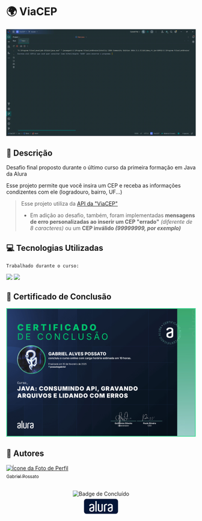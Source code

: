 # 🌍 ViaCEP

<img src = "img/Demonstração.gif" alt = "GIF da demonstração do site"/>

## 📰 Descrição

Desafio final proposto durante o último curso da primeira formação em Java da Alura

Esse projeto permite que você insira um CEP e receba as informações condizentes com ele (logradouro, bairro, UF...)

> Esse projeto utiliza da <a href = "https://viacep.com.br/"> API da "ViaCEP" </a>
> - Em adição ao desafio, também, foram implementadas **mensagens de erro personalizadas ao inserir um CEP "errado"** *(diferente de 8 caracteres)* ou um **CEP inválido *(99999999, por exemplo)***

## 💻 Tecnologias Utilizadas
`Trabalhado durante o curso:`

<img src="https://cdn.jsdelivr.net/gh/devicons/devicon@latest/icons/java/java-plain.svg" height = "40"/> <img src="https://cdn.jsdelivr.net/gh/devicons/devicon@latest/icons/json/json-plain.svg" height = "40"/>

## 🏅 Certificado de Conclusão 

<img src = "img/Certificado.jpg" alt = "Certificado de Conclusão da Alura"/>

## 🙋 Autores
[<img loading="lazy" src="https://avatars.githubusercontent.com/u/136634888?v=4" width=80 alt = "Ícone da Foto de Perfil"> <br> <sub> Gabriel Possato </sub>](https://github.com/possatogabriel)
<br>
<br>
<p align = "center"> <img alt="Badge de Concluído" src="https://img.shields.io/badge/STATUS%20%20%20%20%20%20%20%20%20%20%20%20%20%20%20-conclu%C3%ADdo-green?style=for-the-badge"> <br/> <img src = "img/alura1.png" height = "50" alt = "Logo da Alura"></p>
